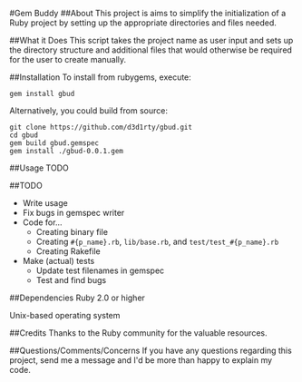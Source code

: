 #Gem Buddy
##About
This project is aims to simplify the initialization of a Ruby project by setting up the appropriate directories and files needed.

##What it Does
This script takes the project name as user input and sets up the directory structure and additional files that would otherwise be required for the user to create manually.

##Installation
To install from rubygems, execute:

`gem install gbud`

Alternatively, you could build from source:

```
git clone https://github.com/d3d1rty/gbud.git
cd gbud
gem build gbud.gemspec
gem install ./gbud-0.0.1.gem
```

##Usage
TODO

##TODO
* Write usage
* Fix bugs in gemspec writer
* Code for...
  * Creating binary file
  * Creating `#{p_name}.rb`, `lib/base.rb`, and `test/test_#{p_name}.rb`
  * Creating Rakefile
* Make (actual) tests
  * Update test filenames in gemspec
  * Test and find bugs

##Dependencies
Ruby 2.0 or higher

Unix-based operating system

##Credits
Thanks to the Ruby community for the valuable resources.

##Questions/Comments/Concerns
If you have any questions regarding this project, send me a message and I'd be more than happy to explain my code.

